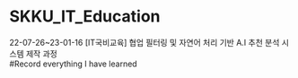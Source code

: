 # SKKU_IT_Education
22-07-26~23-01-16 [IT국비교육] 협업 필터링 및 자연어 처리 기반 A.I 추천 분석 시스템 제작 과정   
#Record everything I have learned
